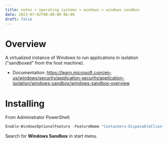 ```yaml
---
title: notes > operating systems > windows > windows sandbox
date: 2023-07-02T00:00:00-06:00
draft: false
---
```


# Overview
A virtualized instance of Windows to run applications in isolation ("sandboxed" from the host machine).
- Documentation: https://learn.microsoft.com/en-us/windows/security/application-security/application-isolation/windows-sandbox/windows-sandbox-overview

# Installing
From Administrator PowerShell:
```powershell
Enable-WindowsOptionalFeature -FeatureName "Containers-DisposableClientVM" -All -Online
```

Search for **Windows Sandbox** in start menu.